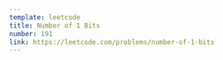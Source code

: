 ```yaml
---
template: leetcode
title: Number of 1 Bits
number: 191
link: https://leetcode.com/problems/number-of-1-bits
---
```

